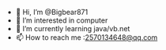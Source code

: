 - 👋 Hi, I’m @Bigbear871
- 👀 I’m interested in computer
- 🌱 I’m currently learning java/vb.net
- 📫 How to reach me :2570134648@qq.com

<!---
Bigbear871/Bigbear871 is a ✨ special ✨ repository because its `README.md` (this file) appears on your GitHub profile.
You can click the Preview link to take a look at your changes.
--->
